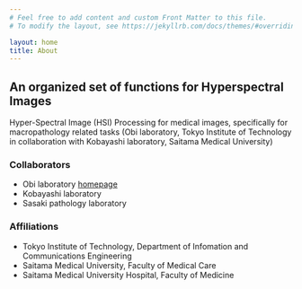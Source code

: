 ```yaml
---
# Feel free to add content and custom Front Matter to this file.
# To modify the layout, see https://jekyllrb.com/docs/themes/#overriding-theme-defaults

layout: home
title: About
---
```


## An organized set of functions for Hyperspectral Images

Hyper-Spectral Image (HSI) Processing for medical images, specifically for macropathology related tasks (Obi laboratory, Tokyo Institute of Technology in collaboration with Kobayashi laboratory, Saitama Medical University)

### Collaborators
  * Obi laboratory [homepage](http://www-obi.isl.titech.ac.jp/)
  * Kobayashi laboratory
  * Sasaki pathology laboratory
  
### Affiliations
  * Tokyo Institute of Technology, Department of Infomation and Communications Engineering
  * Saitama Medical University, Faculty of Medical Care
  * Saitama Medical University Hospital, Faculty of Medicine
